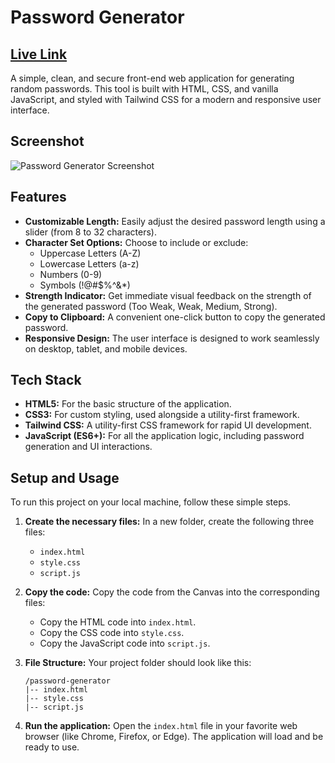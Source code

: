 # Password Generator 
## [Live Link]()
A simple, clean, and secure front-end web application for generating random passwords. This tool is built with HTML, CSS, and vanilla JavaScript, and styled with Tailwind CSS for a modern and responsive user interface.

## Screenshot

![Password Generator Screenshot]()

## Features

* **Customizable Length:** Easily adjust the desired password length using a slider (from 8 to 32 characters).
* **Character Set Options:** Choose to include or exclude:
    * Uppercase Letters (A-Z)
    * Lowercase Letters (a-z)
    * Numbers (0-9)
    * Symbols (!@#$%^&*)
* **Strength Indicator:** Get immediate visual feedback on the strength of the generated password (Too Weak, Weak, Medium, Strong).
* **Copy to Clipboard:** A convenient one-click button to copy the generated password.
* **Responsive Design:** The user interface is designed to work seamlessly on desktop, tablet, and mobile devices.

## Tech Stack

* **HTML5:** For the basic structure of the application.
* **CSS3:** For custom styling, used alongside a utility-first framework.
* **Tailwind CSS:** A utility-first CSS framework for rapid UI development.
* **JavaScript (ES6+):** For all the application logic, including password generation and UI interactions.

## Setup and Usage

To run this project on your local machine, follow these simple steps.

1.  **Create the necessary files:** In a new folder, create the following three files:
    * `index.html`
    * `style.css`
    * `script.js`

2.  **Copy the code:** Copy the code from the Canvas into the corresponding files:
    * Copy the HTML code into `index.html`.
    * Copy the CSS code into `style.css`.
    * Copy the JavaScript code into `script.js`.

3.  **File Structure:** Your project folder should look like this:
    ```
    /password-generator
    |-- index.html
    |-- style.css
    |-- script.js
    ```

4.  **Run the application:** Open the `index.html` file in your favorite web browser (like Chrome, Firefox, or Edge). The application will load and be ready to use.